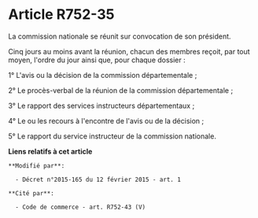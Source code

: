 # Article R752-35

La commission nationale se réunit sur convocation de son président.

Cinq jours au moins avant la réunion, chacun des membres reçoit, par tout moyen, l'ordre du jour ainsi que, pour chaque
dossier :

1° L'avis ou la décision de la commission départementale ;

2° Le procès-verbal de la réunion de la commission départementale ;

3° Le rapport des services instructeurs départementaux ;

4° Le ou les recours à l'encontre de l'avis ou de la décision ;

5° Le rapport du service instructeur de la commission nationale.

**Liens relatifs à cet article**

	**Modifié par**:

	  - Décret n°2015-165 du 12 février 2015 - art. 1

	**Cité par**:

	  - Code de commerce - art. R752-43 (V)
